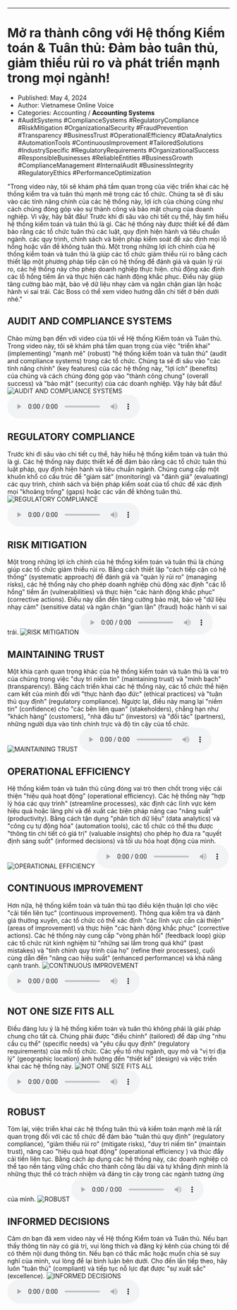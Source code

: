 
---

# Mở ra thành công với Hệ thống Kiểm toán & Tuân thủ: Đảm bảo tuân thủ, giảm thiểu rủi ro và phát triển mạnh trong mọi ngành!

- Published: May 4, 2024
- Author: Vietnamese Online Voice
- Categories: Accounting / **Accounting Systems**
- #AuditSystems #ComplianceSystems #RegulatoryCompliance #RiskMitigation #OrganizationalSecurity #FraudPrevention #Transparency #BusinessTrust #OperationalEfficiency #DataAnalytics #AutomationTools #ContinuousImprovement #TailoredSolutions #IndustrySpecific #RegulatoryRequirements #OrganizationalSuccess #ResponsibleBusinesses #ReliableEntities #BusinessGrowth #ComplianceManagement #InternalAudit #BusinessIntegrity #RegulatoryEthics #PerformanceOptimization

"Trong video này, tôi sẽ khám phá tầm quan trọng của việc triển khai các hệ thống kiểm tra và tuân thủ mạnh mẽ trong các tổ chức. Chúng ta sẽ đi sâu vào các tính năng chính của các hệ thống này, lợi ích của chúng cũng như cách chúng đóng góp vào sự thành công và bảo mật chung của doanh nghiệp. Vì vậy, hãy bắt đầu! Trước khi đi sâu vào chi tiết cụ thể, hãy tìm hiểu hệ thống kiểm toán và tuân thủ là gì. Các hệ thống này được thiết kế để đảm bảo rằng các tổ chức tuân thủ các luật, quy định hiện hành và tiêu chuẩn ngành. các quy trình, chính sách và biện pháp kiểm soát để xác định mọi lỗ hổng hoặc vấn đề không tuân thủ. Một trong những lợi ích chính của hệ thống kiểm toán và tuân thủ là giúp các tổ chức giảm thiểu rủi ro bằng cách thiết lập một phương pháp tiếp cận có hệ thống để đánh giá và quản lý rủi ro, các hệ thống này cho phép doanh nghiệp thực hiện. chủ động xác định các lỗ hổng tiềm ẩn và thực hiện các hành động khắc phục. Điều này giúp tăng cường bảo mật, bảo vệ dữ liệu nhạy cảm và ngăn chặn gian lận hoặc hành vi sai trái. Các Boss có thể xem video hướng dẫn chi tiết ở bên dưới nhé."


## AUDIT AND COMPLIANCE SYSTEMS

Chào mừng bạn đến với video của tôi về Hệ thống Kiểm toán và Tuân thủ. Trong video này, tôi sẽ khám phá tầm quan trọng của việc "triển khai" (implementing) "mạnh mẽ" (robust) "hệ thống kiểm toán và tuân thủ" (audit and compliance systems) trong các tổ chức. Chúng ta sẽ đi sâu vào "các tính năng chính" (key features) của các hệ thống này, "lợi ích" (benefits) của chúng và cách chúng đóng góp vào "thành công chung" (overall success) và "bảo mật" (security) của các doanh nghiệp. Vậy hãy bắt đầu!
![AUDIT AND COMPLIANCE SYSTEMS](https://http-archiver-apis-production-80.schnworks.com/storage/images/transitions/2024-05-04/transition--7974936256-Montserrat-Black-9C27B0.jpg)
<audio controls>
    <source src="https://http-archiver-apis-production-80.schnworks.com/storage/storage/audio/file-14769901776.mp3" type="audio/mpeg">
</audio>



## REGULATORY COMPLIANCE

Trước khi đi sâu vào chi tiết cụ thể, hãy hiểu hệ thống kiểm toán và tuân thủ là gì. Các hệ thống này được thiết kế để đảm bảo rằng các tổ chức tuân thủ luật pháp, quy định hiện hành và tiêu chuẩn ngành. Chúng cung cấp một khuôn khổ có cấu trúc để "giám sát" (monitoring) và "đánh giá" (evaluating) các quy trình, chính sách và biện pháp kiểm soát của tổ chức để xác định mọi "khoảng trống" (gaps) hoặc các vấn đề không tuân thủ.
![REGULATORY COMPLIANCE](https://http-archiver-apis-production-80.schnworks.com/storage/images/transitions/2024-05-04/transition--18563550877-Montserrat-ExtraBold-303F9F.jpg)
<audio controls>
    <source src="https://http-archiver-apis-production-80.schnworks.com/storage/storage/audio/file-16761636646.mp3" type="audio/mpeg">
</audio>



## RISK MITIGATION

Một trong những lợi ích chính của hệ thống kiểm toán và tuân thủ là chúng giúp các tổ chức giảm thiểu rủi ro. Bằng cách thiết lập "cách tiếp cận có hệ thống" (systematic approach) để đánh giá và "quản lý rủi ro" (managing risks), các hệ thống này cho phép doanh nghiệp chủ động xác định "các lỗ hổng" tiềm ẩn (vulnerabilities) và thực hiện "các hành động khắc phục" (corrective actions). Điều này dẫn đến tăng cường bảo mật, bảo vệ "dữ liệu nhạy cảm" (sensitive data) và ngăn chặn "gian lận" (fraud) hoặc hành vi sai trái.
![RISK MITIGATION](https://http-archiver-apis-production-80.schnworks.com/storage/images/transitions/2024-05-04/transition-76146064504-Montserrat-Black-4A148C.jpg)
<audio controls>
    <source src="https://http-archiver-apis-production-80.schnworks.com/storage/storage/audio/file-13615211646.mp3" type="audio/mpeg">
</audio>



## MAINTAINING TRUST

Một khía cạnh quan trọng khác của hệ thống kiểm toán và tuân thủ là vai trò của chúng trong việc "duy trì niềm tin" (maintaining trust) và "minh bạch" (transparency). Bằng cách triển khai các hệ thống này, các tổ chức thể hiện cam kết của mình đối với "thực hành đạo đức" (ethical practices) và "tuân thủ quy định" (regulatory compliance). Ngược lại, điều này mang lại "niềm tin" (confidence) cho "các bên liên quan" (stakeholders), chẳng hạn như "khách hàng" (customers), "nhà đầu tư" (investors) và "đối tác" (partners), những người dựa vào tính chính trực và độ tin cậy của tổ chức.
![MAINTAINING TRUST](https://http-archiver-apis-production-80.schnworks.com/storage/images/transitions/2024-05-04/transition-25128843825-Montserrat-SemiBold-880E4F.jpg)
<audio controls>
    <source src="https://http-archiver-apis-production-80.schnworks.com/storage/storage/audio/file-35194101038.mp3" type="audio/mpeg">
</audio>



## OPERATIONAL EFFICIENCY

Hệ thống kiểm toán và tuân thủ cũng đóng vai trò then chốt trong việc cải thiện "hiệu quả hoạt động" (operational efficiency). Các hệ thống này "hợp lý hóa các quy trình" (streamline processes), xác định các lĩnh vực kém hiệu quả hoặc lãng phí và đề xuất các biện pháp nâng cao "năng suất" (productivity). Bằng cách tận dụng "phân tích dữ liệu" (data analytics) và "công cụ tự động hóa" (automation tools), các tổ chức có thể thu được "thông tin chi tiết có giá trị" (valuable insights) cho phép họ đưa ra "quyết định sáng suốt" (informed decisions) và tối ưu hóa hoạt động của mình.
![OPERATIONAL EFFICIENCY](https://http-archiver-apis-production-80.schnworks.com/storage/images/transitions/2024-05-04/transition--38884246379-Montserrat-Regular-004895.jpg)
<audio controls>
    <source src="https://http-archiver-apis-production-80.schnworks.com/storage/storage/audio/file-74138608320.mp3" type="audio/mpeg">
</audio>



## CONTINUOUS IMPROVEMENT

Hơn nữa, hệ thống kiểm toán và tuân thủ tạo điều kiện thuận lợi cho việc "cải tiến liên tục" (continuous improvement). Thông qua kiểm tra và đánh giá thường xuyên, các tổ chức có thể xác định "các lĩnh vực cần cải thiện" (areas of improvement) và thực hiện "các hành động khắc phục" (corrective actions). Các hệ thống này cung cấp "vòng phản hồi" (feedback loop) giúp các tổ chức rút kinh nghiệm từ "những sai lầm trong quá khứ" (past mistakes) và "tinh chỉnh quy trình của họ" (refine their processes), cuối cùng dẫn đến "nâng cao hiệu suất" (enhanced performance) và khả năng cạnh tranh.
![CONTINUOUS IMPROVEMENT](https://http-archiver-apis-production-80.schnworks.com/storage/images/transitions/2024-05-04/transition-5964431740-Montserrat-Bold-004895.jpg)
<audio controls>
    <source src="https://http-archiver-apis-production-80.schnworks.com/storage/storage/audio/file-37323719728.mp3" type="audio/mpeg">
</audio>



## NOT ONE SIZE FITS ALL

Điều đáng lưu ý là hệ thống kiểm toán và tuân thủ không phải là giải pháp chung cho tất cả. Chúng phải được "điều chỉnh" (tailored) để đáp ứng "nhu cầu cụ thể" (specific needs) và "yêu cầu quy định" (regulatory requirements) của mỗi tổ chức. Các yếu tố như ngành, quy mô và "vị trí địa lý" (geographic location) ảnh hưởng đến "thiết kế" (design) và việc triển khai các hệ thống này.
![NOT ONE SIZE FITS ALL](https://http-archiver-apis-production-80.schnworks.com/storage/images/transitions/2024-05-04/transition--26476585999-Montserrat-Medium-303F9F.jpg)
<audio controls>
    <source src="https://http-archiver-apis-production-80.schnworks.com/storage/storage/audio/file-9908665489.mp3" type="audio/mpeg">
</audio>



## ROBUST

Tóm lại, việc triển khai các hệ thống tuân thủ và kiểm toán mạnh mẽ là rất quan trọng đối với các tổ chức để đảm bảo "tuân thủ quy định" (regulatory compliance), "giảm thiểu rủi ro" (mitigate risks), "duy trì niềm tin" (maintain trust), nâng cao "hiệu quả hoạt động" (operational efficiency ) và thúc đẩy cải tiến liên tục. Bằng cách áp dụng các hệ thống này, các doanh nghiệp có thể tạo nền tảng vững chắc cho thành công lâu dài và tự khẳng định mình là những thực thể có trách nhiệm và đáng tin cậy trong các ngành tương ứng của mình.
![ROBUST](https://http-archiver-apis-production-80.schnworks.com/storage/images/transitions/2024-05-04/transition--2567941574-Montserrat-Medium-1A237E.jpg)
<audio controls>
    <source src="https://http-archiver-apis-production-80.schnworks.com/storage/storage/audio/file-7725093602.mp3" type="audio/mpeg">
</audio>



## INFORMED DECISIONS

Cảm ơn bạn đã xem video này về Hệ thống Kiểm toán và Tuân thủ. Nếu bạn thấy thông tin này có giá trị, vui lòng thích và đăng ký kênh của chúng tôi để có thêm nội dung thông tin. Nếu bạn có thắc mắc hoặc muốn chia sẻ suy nghĩ của mình, vui lòng để lại bình luận bên dưới. Cho đến lần tiếp theo, hãy luôn "tuân thủ" (compliant) và tiếp tục nỗ lực đạt được "sự xuất sắc" (excellence).
![INFORMED DECISIONS](https://http-archiver-apis-production-80.schnworks.com/storage/images/transitions/2024-05-04/transition--32535417532-Montserrat-ExtraBold-303F9F.jpg)
<audio controls>
    <source src="https://http-archiver-apis-production-80.schnworks.com/storage/storage/audio/file-5763506410.mp3" type="audio/mpeg">
</audio>

